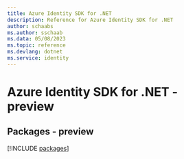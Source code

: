 ```yaml
---
title: Azure Identity SDK for .NET
description: Reference for Azure Identity SDK for .NET
author: schaabs
ms.author: sschaab
ms.data: 05/08/2023
ms.topic: reference
ms.devlang: dotnet
ms.service: identity
---
```

# Azure Identity SDK for .NET - preview
## Packages - preview
[!INCLUDE [packages](identity-index.md)]